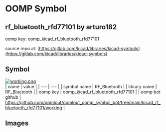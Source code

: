 # OOMP Symbol  
## rf_bluetooth_rfd77101  by arturo182  
  
oomp key: oomp_kicad_rf_bluetooth_rfd77101  
  
source repo at: [https://gitlab.com/kicad/libraries/kicad-symbols](https://gitlab.com/kicad/libraries/kicad-symbols)  
## Symbol  
  
[![working.png](working_600.png)](working.png)  
| name | value | 
| --- | --- | 
| symbol name | RF_Bluetooth | 
| library name | RF_Bluetooth | 
| oomp key | oomp_kicad_rf_bluetooth_rfd77101 | 
| oomp bot github | https://github.com/oomlout/oomlout_oomp_symbol_bot/tree/main/kicad_rf_bluetooth_rfd77101/working | 
## Images  
